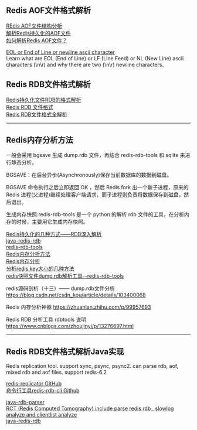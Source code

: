 



## Redis AOF文件格式解析

[REdis AOF文件结构分析](https://blog.csdn.net/Aquester/article/details/88550655)  
[解析Redis持久化的AOF文件](https://www.alibabacloud.com/help/zh/doc-detail/99345.htm)  
[如何解析Redis AOF文件？](https://cloud.tencent.com/developer/ask/210196)  


[EOL or End of Line or newline ascii character](https://www.loginradius.com/blog/async/eol-end-of-line-or-newline-characters/)  
Learn what are EOL (End of Line) or LF (Line Feed) or NL (New Line) ascii characters (\n\r) and why there are two (\n\r) newline characters.





## Redis RDB文件格式解析

[Redis持久化文件RDB的格式解析](https://cloud.tencent.com/developer/article/1179710)  
[Redis RDB 文件格式](https://github.com/wen866595/open-doc/blob/master/redis-doc/Redis-RDB-Dump-File-Format-cn.md)  
[Redis RDB文件格式全解析](https://blog.csdn.net/moakun/article/details/105341825)  

---------------------------------------------------------------------------------------------------------------------

## Redis内存分析方法

一般会采用 bgsave 生成 dump.rdb 文件，再结合 redis-rdb-tools 和 sqlite 来进行静态分析。

BGSAVE：在后台异步(Asynchronously)保存当前数据库的数据到磁盘。

BGSAVE 命令执行之后立即返回 OK ，然后 Redis fork 出一个新子进程，原来的 Redis 进程(父进程)继续处理客户端请求，而子进程则负责将数据保存到磁盘，然后退出。

生成内存快照:redis-rdb-tools 是一个 python 的解析 rdb 文件的工具，在分析内存的时候，主要用它生成内存快照。


[Redis持久化的几种方式——RDB深入解析](https://blog.csdn.net/sufu1065/article/details/106760875)  
[java-redis-rdb](https://github.com/ganghuawang/java-redis-rdb)  
[redis-rdb-tools](https://github.com/sripathikrishnan/redis-rdb-tools)  
[Redis内存分析方法](https://www.cnblogs.com/aresxin/p/9014617.html)  
[Redis内存分析](https://blog.csdn.net/weixin_41172473/article/details/82259889)  
[分析redis key大小的几种方法](https://cloud.tencent.com/developer/article/1757281?from=information.detail.redis%E5%86%85%E5%AD%98%E5%88%86%E6%9E%90%E6%96%B9%E6%B3%95)  
[redis快照文件dump.rdb解析工具--redis-rdb-tools](https://www.qedev.com/bigdata/197568.html)

redis源码剖析（十三）—— dump.rdb文件分析
https://blog.csdn.net/csdn_kou/article/details/103400068

Redis 内存分析神器
https://zhuanlan.zhihu.com/p/99957693

Redis RDB 分析工具 rdbtools 说明
https://www.cnblogs.com/zhoujinyi/p/13276697.html


---------------------------------------------------------------------------------------------------------------------
## Redis RDB文件格式解析Java实现

Redis replication tool. support sync, psync, psync2. can parse rdb, aof, mixed rdb and aof files. support redis-6.2



[redis-replicator GitHub](https://github.com/leonchen83/redis-replicator)  
[命令行工具redis-rdb-cli Github](https://github.com/leonchen83/redis-rdb-cli)  


[java-rdb-parser](https://github.com/jwhitbeck/java-rdb-parser)  
[RCT (Redis Computed Tomography) include parse redis rdb , slowlog analyze and clientlist analyze](https://github.com/xaecbd/RCT)  
[java-redis-rdb](https://github.com/ganghuawang/java-redis-rdb)  



